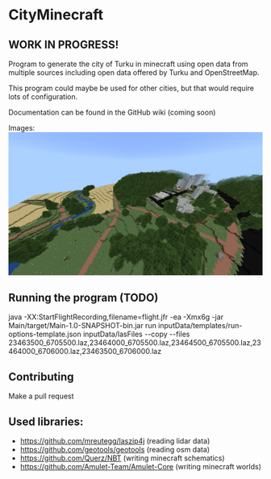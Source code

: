 # CityMinecraft

## WORK IN PROGRESS!
Program to generate the city of Turku in minecraft using open data from multiple sources
including open data offered by Turku and OpenStreetMap.

This program could maybe be used for other cities, 
but that would require lots of configuration.

Documentation can be found in the GitHub wiki (coming soon)

Images:
![View of the city](imgs/example.png)

## Running the program (TODO)

java -XX:StartFlightRecording,filename=flight.jfr -ea -Xmx6g -jar Main/target/Main-1.0-SNAPSHOT-bin.jar run inputData/templates/run-options-template.json inputData/lasFiles --copy --files 23463500_6705500.laz,23464000_6705500.laz,23464500_6705500.laz,23464000_6706000.laz,23463500_6706000.laz
## Contributing

Make a pull request

## Used libraries:
- https://github.com/mreutegg/laszip4j (reading lidar data)
- https://github.com/geotools/geotools (reading osm data)
- https://github.com/Querz/NBT (writing minecraft schematics)
- https://github.com/Amulet-Team/Amulet-Core (writing minecraft worlds)
